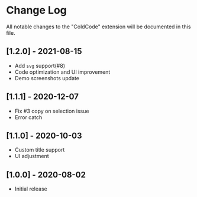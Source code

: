 # Change Log

All notable changes to the "ColdCode" extension will be documented in this file.

## [1.2.0] - 2021-08-15

- Add `svg` support(#8)
- Code optimization and UI improvement 
- Demo screenshots update

## [1.1.1] - 2020-12-07

- Fix #3 copy on selection issue
- Error catch

## [1.1.0] - 2020-10-03

- Custom title support
- UI adjustment

## [1.0.0] - 2020-08-02

- Initial release
